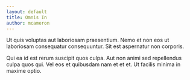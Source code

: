 ```yaml
---
layout: default
title: Omnis In
author: mcameron
---
```


Ut quis voluptas aut laboriosam praesentium. Nemo et non eos ut laboriosam consequatur consequuntur. Sit est aspernatur non corporis.

Qui ea id est rerum suscipit quos culpa. Aut non animi sed repellendus culpa quos qui. Vel eos et quibusdam nam et et et. Ut facilis minima in maxime optio.
